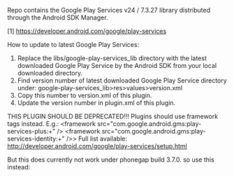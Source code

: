 Repo contains the Google Play Services v24 / 7.3.27 library distributed
through the Android SDK Manager.

[1] https://developer.android.com/google/play-services

How to update to latest Google Play Services:
1. Replace the  libs/google-play-services_lib directory with the latest downloaded Google Play Service by the Android SDK from your local downloaded directory.
2. Find version number of latest downloaded Google Play Service directory under:
    google-play-services_lib>res>values>version.xml
3. Copy this number to version.xml of this plugin.
4. Update the version number in plugin.xml of this plugin.


THIS PLUGIN SHOULD BE DEPRECATED!!!
Plugins should use framework tags instead.
E.g.:
    &lt;framework src="com.google.android.gms:play-services-plus:+" /&gt;
    &lt;framework src="com.google.android.gms:play-services-identity:+" />&gt;
Full list available: http://developer.android.com/google/play-services/setup.html

But this does currently not work under phonegap build 3.7.0. so use this instead:
	<dependency id="com.google.playservices" url="https://github.com/LogicsSoftware/google-play-services.git" />
